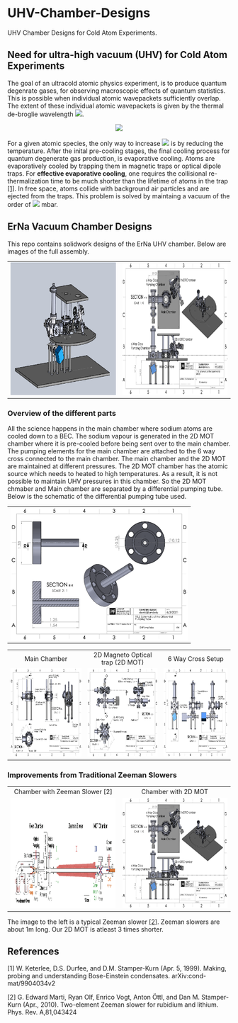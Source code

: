 # UHV-Chamber-Designs
UHV Chamber Designs for Cold Atom Experiments.

## Need for ultra-high vacuum (UHV) for Cold Atom Experiments
The goal of an ultracold atomic physics experiment, is to produce quantum degenrate gases, for observing macroscopic effects of quantum statistics. This is possible when individual atomic wavepackets sufficiently overlap. The extent of these individual atomic wavepackets is given by the thermal de-broglie wavelength <img src="https://render.githubusercontent.com/render/math?math=\lambda_{DB}">.

<p align="center">
<img src="https://render.githubusercontent.com/render/math?math=\lambda_{DB} = \sqrt{\frac{2 \pi \hbar^2}{m k_B T}}">
</p>

For a given atomic species, the only way to increase <img src="https://render.githubusercontent.com/render/math?math=\lambda_{DB}"> is by reducing the temperature. After the inital pre-cooling stages, the final cooling process for quantum degenerate gas production, is evaporative cooling. Atoms are evaporatively cooled by trapping them in magnetic traps or optical dipole traps. For **effective evaporative cooling**, one requires the collisional re-thermalization time to be much shorter than the lifetime of atoms in the trap [[1]](#1). In free space, atoms collide with background air particles and are ejected from the traps. This problem is solved by maintaing a vacuum of the order of <img src="https://render.githubusercontent.com/render/math?math=10^{-11}"> mbar.

## ErNa Vacuum Chamber Designs
This repo contains solidwork designs of the ErNa UHV chamber. Below are images of the full assembly.

<table>
  <tr>
    <td>
      <img src='FullAsmbSnap1.png' alt="Drawing" width="450" height="300" ></td>
    <td><img src='FullAssemblySch.png' alt="Drawing" width="450" height="300" ></td>
  </tr>
</table>

### Overview of the different parts
All the science happens in the main chamber where sodium atoms are cooled down to a BEC. The sodium vapour is generated in the 2D MOT chamber where it is pre-cooled before being sent over to the main chamber. The pumping elements for the main chamber are attached to the 6 way cross connected to the main chamber. The main chamber and the 2D MOT are maintained at different pressures. The 2D MOT chamber has the atomic source which needs to heated to high temperatures. As a result, it is not possible to maintain UHV pressures in this chamber. So the 2D MOT chmaber and Main chamber are separated by a differential pumping tube. Below is the schematic of the differential pumping tube used.

<table>
  <tr><td align="center"><img src='DiffPumpTube.png' alt="Drawing" width="400" height="300" ></td></tr>
</table>

<table>
  <tr>
    <td align="center">
      Main Chamber
    </td>
    <td align="center">
      2D Magneto Optical trap (2D MOT)
    </td>
    <td  align="center">
      6 Way Cross Setup
    </td>
  </tr>
  <tr>
    <td>
      <img src='MainChamberSch.png' alt="Drawing" width="450" height="200" >
    </td>
    <td>
      <img src='2DMOT Design.png' alt="Drawing" width="450" height="200" >
    </td>
    <td>
      <img src='6WayCrossSch.png' alt="Drawing" width="450" height="200" >
    </td>
  </tr>
</table>

### Improvements from Traditional Zeeman Slowers
<table>
  <tr>
    <td align="center">
      Chamber with Zeeman Slower [2]
    </td>
    <td align="center">
      Chamber with 2D MOT
    </td>
  </tr>
  <tr>
    <td>
      <img src='ZeemanSlower.png' alt="Drawing" width="400" height="250" >
    </td>
    <td>
      <img src='FullAssemblySch.png' alt="Drawing" width="400" height="250" >
    </td>
  </tr>
</table>

The image to the left is a typical Zeeman slower [[2]](#2). Zeeman slowers are about 1m long. Our 2D MOT is atleast 3 times shorter.

## References
<a id="1">[1]</a> 
W. Keterlee, D.S. Durfee, and D.M. Stamper-Kurn (Apr. 5, 1999). 
Making, probing and understanding Bose-Einstein condensates. 
arXiv:cond-mat/9904034v2 

<a id="2">[2]</a> 
G. Edward Marti, Ryan Olf, Enrico Vogt, Anton Öttl, and Dan M. Stamper-Kurn (Apr., 2010). 
Two-element Zeeman slower for rubidium and lithium. 
Phys. Rev. A,81,043424
